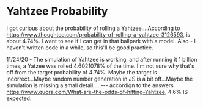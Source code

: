 # Yahtzee Probability

I got curious about the probability of rolling a Yahtzee....According to https://www.thoughtco.com/probability-of-rolling-a-yahtzee-3126593, is about 4.74%.  I want to see if I can get in that ballpark with a model.  Also - I haven't written code in a while, so this'll be good practice.

11/24/20 - The simulation of Yahtzee is working, and after running it 1 billion times, a Yatzee was rolled 4.6021078% of the time.  I'm not sure why that's off from the target probability of 4.74%.  Maybe the target is incorrect...Maybe random number generation in JS is a bit off...Maybe the simulation is missing a small detail....
--- accordign to the answers https://www.quora.com/What-are-the-odds-of-hitting-Yahtzee, 4.6% IS expected.